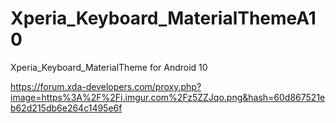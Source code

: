# Xperia_Keyboard_MaterialThemeA10
Xperia_Keyboard_MaterialTheme for Android 10


https://forum.xda-developers.com/proxy.php?image=https%3A%2F%2Fi.imgur.com%2Fz5ZZJqo.png&hash=60d867521eb62d215db6e264c1495e6f


